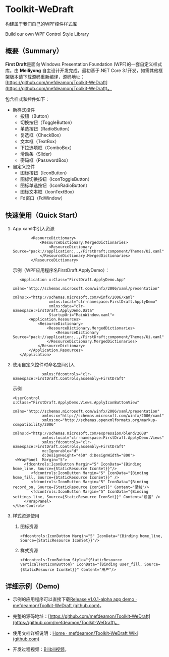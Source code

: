 # Toolkit-WeDraft
构建属于我们自己的WPF控件样式库

Build our own WPF Control Style Library

## 概要（Summary）

**First Draft**是面向 Windows Presentation Foundation (WPF)的一套自定义样式库。由 **Meiliyong** 自主设计开发完成，最初基于.NET Core 3.1开发，如需其他框架版本请下载源码重新编译，源码地址：[https://github.com/mefdeamon/Toolkit-WeDraft](https://github.com/mefdeamon/Toolkit-WeDraft)。

包含样式和控件如下：

- 新样式控件
  - 按钮（Button）
  - 切换按钮（ToggleButton）
  - 单选按钮（RadioButton）
  - 复选框（CheckBox）
  - 文本框（TextBox）
  - 下拉选项框（ComboBox）
  - 滑动条（Slider）
  - 密码框（PasswordBox）
- 自定义控件
  - 图标按钮（IconButton）
  - 图标切换按钮（IconToggleButton）
  - 图标单选按钮（IconRadioButton）
  - 图标文本框（IconTextBox）
  - Fd窗口（FdWindow）



## 快速使用（Quick Start）

1. App.xaml中引入资源

   ```xaml
           <ResourceDictionary>
               <ResourceDictionary.MergedDictionaries>
                   <ResourceDictionary Source="pack://application:,,,/FirstDraft;component/Themes/Ui.xaml"/>
               </ResourceDictionary.MergedDictionaries>
           </ResourceDictionary>
   ```
   
   示例（WPF应用程序名FirstDraft.ApplyDemo）：
   
   ```xaml
      <Application x:Class="FirstDraft.ApplyDemo.App"
                   xmlns="http://schemas.microsoft.com/winfx/2006/xaml/presentation"
                   xmlns:x="http://schemas.microsoft.com/winfx/2006/xaml"
                   xmlns:local="clr-namespace:FirstDraft.ApplyDemo"
                   xmlns:data="clr-namespace:FirstDraft.ApplyDemo.Data"
                   StartupUri="MainWindow.xaml">
          <Application.Resources>
              <ResourceDictionary>
                  <ResourceDictionary.MergedDictionaries>
                      <ResourceDictionary Source="pack://application:,,,/FirstDraft;component/Themes/Ui.xaml"/>
                  </ResourceDictionary.MergedDictionaries>
              </ResourceDictionary>
          </Application.Resources>
      </Application>
   ```

2. 使用自定义控件时命名空间引入

   ```xaml
                xmlns:fdcontrols="clr-namespace:FirstDraft.Controls;assembly=FirstDraft"
   ```

   示例

   ```xaml
   <UserControl x:Class="FirstDraft.ApplyDemo.Views.ApplyIconButtonView"
                xmlns="http://schemas.microsoft.com/winfx/2006/xaml/presentation"
                xmlns:x="http://schemas.microsoft.com/winfx/2006/xaml"
                xmlns:mc="http://schemas.openxmlformats.org/markup-compatibility/2006" 
                xmlns:d="http://schemas.microsoft.com/expression/blend/2008" 
                xmlns:local="clr-namespace:FirstDraft.ApplyDemo.Views"
                xmlns:fdcontrols="clr-namespace:FirstDraft.Controls;assembly=FirstDraft"
                mc:Ignorable="d" 
                d:DesignHeight="450" d:DesignWidth="800">
   	<WrapPanel  Margin="5">
       	<fdcontrols:IconButton Margin="5" IconData="{Binding home_line, Source={StaticResource IconSet}}"/>
           <fdcontrols:IconButton Margin="5" IconData="{Binding home_fill, Source={StaticResource IconSet}}" />
           <fdcontrols:IconButton Margin="5" IconData="{Binding record_on, Source={StaticResource IconSet}}" Content="录制"/>
           <fdcontrols:IconButton Margin="5" IconData="{Binding settings_line, Source={StaticResource IconSet}}" Content="设置" />
    	</WrapPanel>
   </UserControl>
   ```

3. 样式资源使用

   1. 图标资源

      ```xaml
      <fdcontrols:IconButton Margin="5" IconData="{Binding home_line, Source={StaticResource IconSet}}"/>
      ```

   2. 样式资源

      ```xaml
      <fdcontrols:IconButton Style="{StaticResource VerticalTextIconButton}" IconData="{Binding user_fill, Source={StaticResource IconSet}}" Content="用户"/>
      ```

## 详细示例（Demo)

- 示例的应用程序可以直接下载[Release v1.0.1-alpha app demo · mefdeamon/Toolkit-WeDraft (github.com)](https://github.com/mefdeamon/Toolkit-WeDraft/releases/tag/v1.0.1-alpha)。

- 完整的源码地址：[https://github.com/mefdeamon/Toolkit-WeDraft](https://github.com/mefdeamon/Toolkit-WeDraft)。
- 使用文档详细说明：[Home · mefdeamon/Toolkit-WeDraft Wiki (github.com)](https://github.com/mefdeamon/Toolkit-WeDraft/wiki)
- 开发过程视频：[Bilibili视频](https://www.bilibili.com/video/BV1AA411J7vZ)。
